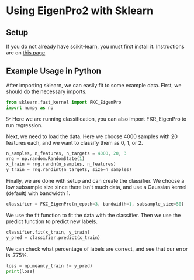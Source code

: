 # Using EigenPro2 with Sklearn

## Setup
If you do not already have scikit-learn, you must first install it. Instructions are on [this page](https://scikit-learn.org/stable/install.html)

## Example Usage in Python
After importing sklearn, we can easily fit to some example data. First, we should do the necessary imports.


```python
from sklearn.fast_kernel import FKC_EigenPro
import numpy as np
```

!> Here we are running classification, you can also import FKR_EigenPro to run regression.

Next, we need to load the data. Here we choose 4000 samples with 20 features each, and we want to classify them as 0, 1, or 2.

```python
n_samples, n_features, n_targets = 4000, 20, 3
rng = np.random.RandomState(1)
x_train = rng.randn(n_samples, n_features)
y_train = rng.randint(n_targets, size=n_samples)
```

Finally, we are done with setup and can create the classifier. We choose a low subsample size since there isn't much data, and use a Gaussian kernel (default) with bandwidth 1.

```python
classifier = FKC_EigenPro(n_epoch=3, bandwidth=1, subsample_size=50)
```

We use the fit function to fit the data with the classifier. Then we use the predict function to predict new labels.

```python
classifier.fit(x_train, y_train)
y_pred = classifier.predict(x_train)
```
We can check what percentage of labels are correct, and see that our error is .775%.

```python
loss = np.mean(y_train != y_pred)
print(loss)
```
